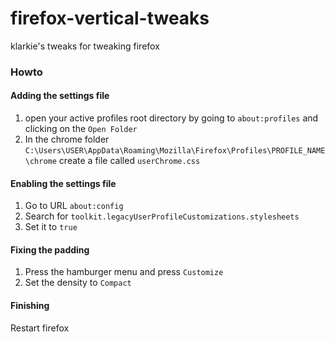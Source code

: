 # firefox-vertical-tweaks
klarkie's tweaks for tweaking firefox

### Howto
#### Adding the settings file
1. open your active profiles root directory by going to `about:profiles` and clicking on the `Open Folder`
2. In the chrome folder `C:\Users\USER\AppData\Roaming\Mozilla\Firefox\Profiles\PROFILE_NAME\chrome` create a file called `userChrome.css`

#### Enabling the settings file
1. Go to URL `about:config` 
2. Search for `toolkit.legacyUserProfileCustomizations.stylesheets` 
3. Set it to `true`

#### Fixing the padding
1. Press the hamburger menu and press `Customize`
2. Set the density to `Compact`

#### Finishing
Restart firefox
